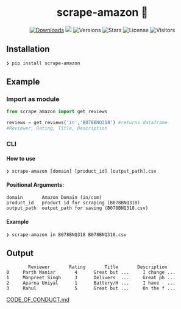 <div align="center">

# scrape-amazon 🚀 

[![Downloads](https://img.shields.io/badge/dynamic/json?color=success&label=downloads&query=%24.total_downloads&url=https%3A%2F%2Fapi.pepy.tech%2Fapi%2Fv2%2Fprojects%2Fscrape-amazon&style=flat-square)](https://github.com/officialpm/scrape-amazon)
![](https://img.shields.io/pypi/v/scrape-amazon?label=version&style=flat-square&color=ffd05b)
![Versions](https://img.shields.io/pypi/pyversions/scrape-amazon?style=flat-square&color=f58b1b)
![Stars](https://img.shields.io/github/stars/officialpm/scrape-amazon?color=e6e87d)
![License](https://img.shields.io/github/license/officialpm/scrape-amazon)
![Visitors](https://visitor-badge.laobi.icu/badge?page_id=officialpm.scrape-amazon)


</div>

## Installation

```shell
❯ pip install scrape-amazon
```

## Example

### Import as module

```python
from scrape_amazon import get_reviews

reviews = get_reviews('in','B078BNQ318') #returns dataframe
#Reviewer, Rating, Title, Description
```

### CLI

#### How to use
```shell
❯ scrape-amazon [domain] [product_id] [output_path].csv
```

#### Positional Arguments:
```shell
domain       Amazon Domain (in/com)
product_id   product id for scraping (B078BNQ318)
output_path  output_path for saving (B078BNQ318.csv)
```

#### Example
```shell
❯ scrape-amazon in B078BNQ318 B078BNQ318.csv
```

## Output

```shell
        Reviewer       Rating       Title       Description
0     Parth Maniar       4      Great but ...     I change ... 
1     Manpreet Singh     3      Delivers  ...     Great ph ... 
2     Aparna Uniyal      1      Battery/H ...     I have   ... 
3     Rahul              5      Great but ...     On the f ... 
```


[CODE_OF_CONDUCT.md](https://github.com/officialpm/scrape-amazon/blob/master/CODE_OF_CONDUCT.md)